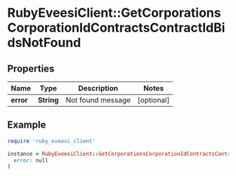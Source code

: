 # RubyEveesiClient::GetCorporationsCorporationIdContractsContractIdBidsNotFound

## Properties

| Name | Type | Description | Notes |
| ---- | ---- | ----------- | ----- |
| **error** | **String** | Not found message | [optional] |

## Example

```ruby
require 'ruby_eveesi_client'

instance = RubyEveesiClient::GetCorporationsCorporationIdContractsContractIdBidsNotFound.new(
  error: null
)
```

